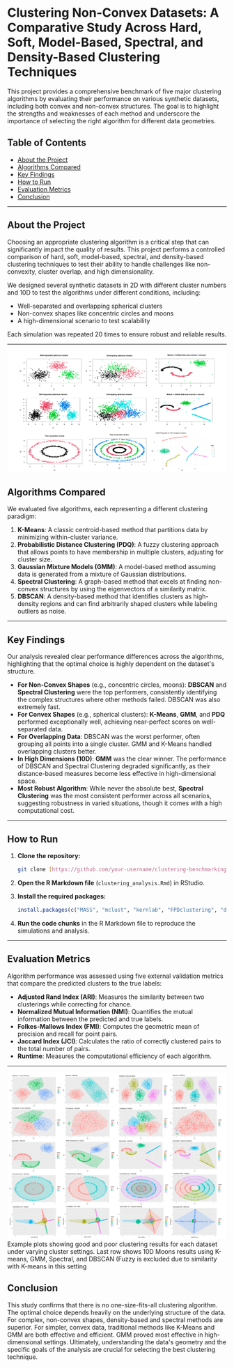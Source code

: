 # Clustering Non-Convex Datasets: A Comparative Study Across Hard, Soft, Model-Based, Spectral, and Density-Based Clustering Techniques


This project provides a comprehensive benchmark of five major clustering algorithms by evaluating their performance on various synthetic datasets, including both convex and non-convex structures. The goal is to highlight the strengths and weaknesses of each method and underscore the importance of selecting the right algorithm for different data geometries.



## Table of Contents
- [About the Project](#-about-the-project)
- [Algorithms Compared](#-algorithms-compared)
- [Key Findings](#-key-findings)
- [How to Run](#-how-to-run)
- [Evaluation Metrics](#-evaluation-metrics)
- [Conclusion](#-conclusion)

---

## About the Project

Choosing an appropriate clustering algorithm is a critical step that can significantly impact the quality of results. This project performs a controlled comparison of hard, soft, model-based, spectral, and density-based clustering techniques to test their ability to handle challenges like non-convexity, cluster overlap, and high dimensionality.

We designed several synthetic datasets in 2D with different cluster numbers and 10D to test the algorithms under different conditions, including:
* Well-separated and overlapping spherical clusters
* Non-convex shapes like concentric circles and moons
* A high-dimensional scenario to test scalability

Each simulation was repeated 20 times to ensure robust and reliable results.

---

![A grid showing the synthetic datasets](./images/synthetic_datasets/synthetic_datasets_plot.png)


## Algorithms Compared

We evaluated five algorithms, each representing a different clustering paradigm:

1.  **K-Means**: A classic centroid-based method that partitions data by minimizing within-cluster variance.
2.  **Probabilistic Distance Clustering (PDQ)**: A fuzzy clustering approach that allows points to have membership in multiple clusters, adjusting for cluster size.
3.  **Gaussian Mixture Models (GMM)**: A model-based method assuming data is generated from a mixture of Gaussian distributions.
4.  **Spectral Clustering**: A graph-based method that excels at finding non-convex structures by using the eigenvectors of a similarity matrix.
5.  **DBSCAN**: A density-based method that identifies clusters as high-density regions and can find arbitrarily shaped clusters while labeling outliers as noise.

---

## Key Findings

Our analysis revealed clear performance differences across the algorithms, highlighting that the optimal choice is highly dependent on the dataset's structure.

* **For Non-Convex Shapes** (e.g., concentric circles, moons): **DBSCAN** and **Spectral Clustering** were the top performers, consistently identifying the complex structures where other methods failed. DBSCAN was also extremely fast.
* **For Convex Shapes** (e.g., spherical clusters): **K-Means**, **GMM**, and **PDQ** performed exceptionally well, achieving near-perfect scores on well-separated data.
* **For Overlapping Data**: DBSCAN was the worst performer, often grouping all points into a single cluster. GMM and K-Means handled overlapping clusters better.
* **In High Dimensions (10D)**: **GMM** was the clear winner. The performance of DBSCAN and Spectral Clustering degraded significantly, as their distance-based measures become less effective in high-dimensional space.
* **Most Robust Algorithm**: While never the absolute best, **Spectral Clustering** was the most consistent performer across all scenarios, suggesting robustness in varied situations, though it comes with a high computational cost.



---

## How to Run

1.  **Clone the repository:**
    ```sh
    git clone [https://github.com/your-username/clustering-benchmarking.git](https://github.com/your-username/clustering-benchmarking.git)
    ```
2.  **Open the R Markdown file** (`clustering_analysis.Rmd`) in RStudio.

3.  **Install the required packages:**
    ```R
    install.packages(c("MASS", "mclust", "kernlab", "FPDclustering", "dbscan", "fclust", "cluster", "factoextra", "MixGHD", "aricode", "clusterCrit", "ggplot2", "FNN", "Rtsne"))
    ```
4.  **Run the code chunks** in the R Markdown file to reproduce the simulations and analysis.

---

##  Evaluation Metrics

Algorithm performance was assessed using five external validation metrics that compare the predicted clusters to the true labels:

* **Adjusted Rand Index (ARI)**: Measures the similarity between two clusterings while correcting for chance.
* **Normalized Mutual Information (NMI)**: Quantifies the mutual information between the predicted and true labels.
* **Folkes-Mallows Index (FMI)**: Computes the geometric mean of precision and recall for point pairs.
* **Jaccard Index (JCI)**: Calculates the ratio of correctly clustered pairs to the total number of pairs.
* **Runtime**: Measures the computational efficiency of each algorithm.

---

![Clustering results on all datasets](./images/synthetic_datasets/clustering_results.png)
Example plots showing good and poor clustering results for each dataset under varying cluster settings. Last row shows 10D Moons results using K-means, GMM, Spectral, and DBSCAN (Fuzzy is excluded due to similarity with K-means in this setting

## Conclusion

This study confirms that there is no one-size-fits-all clustering algorithm. The optimal choice depends heavily on the underlying structure of the data. For complex, non-convex shapes, density-based and spectral methods are superior. For simpler, convex data, traditional methods like K-Means and GMM are both effective and efficient. GMM proved most effective in high-dimensional settings. Ultimately, understanding the data's geometry and the specific goals of the analysis are crucial for selecting the best clustering technique.